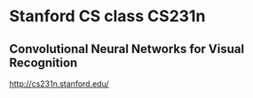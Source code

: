 # Stanford CS class CS231n
## Convolutional Neural Networks for Visual Recognition

http://cs231n.stanford.edu/
